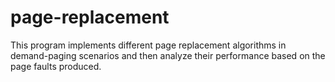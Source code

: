 # page-replacement
This program implements different page replacement algorithms in demand-paging scenarios and then analyze their performance based on the page faults produced.
